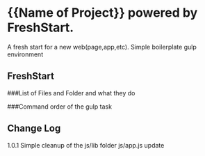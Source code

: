 # {{Name of Project}} powered by FreshStart.

A fresh start for a new web(page,app,etc). Simple boilerplate gulp environment


## FreshStart

###List of Files and Folder and what they do

###Command order of the gulp task


## Change Log

1.0.1
Simple cleanup of the js/lib folder
js/app.js update